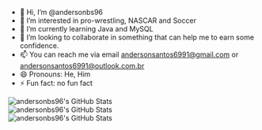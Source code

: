 - 👋 Hi, I’m @andersonbs96
- 👀 I’m interested in pro-wrestling, NASCAR and Soccer
- 🌱 I’m currently learning Java and MySQL
- 💞️ I’m looking to collaborate in something that can help me to earn some confidence.
- 📫 You can reach me via email andersonsantos6991@gmail.com or andersonsantos6991@outlook.com.br
- 😄 Pronouns: He, Him
- ⚡ Fun fact: no fun fact

<!---
andersonbs96/andersonbs96 is a ✨ special ✨ repository because its `README.md` (this file) appears on your GitHub profile.
You can click the Preview link to take a look at your changes.

--->
<div style="display: inline-flex; flex-direction: column;">
  <div>
    <img src="https://github-readme-stats.vercel.app/api?username=andersonbs96&theme=dark&show_icons=true&hide_border=true&count_private=true" alt="andersonbs96's GitHub Stats" />
  </div>
  <div>
    <img src="https://github-readme-stats.vercel.app/api/top-langs/?username=andersonbs96&theme=dark&show_icons=true&hide_border=true&layout=compact" alt="andersonbs96's GitHub Stats" />
  </div>
  <div>
    <img src="https://github-readme-streak-stats.herokuapp.com/?user=andersonbs96&theme=dark&hide_border=true" alt="andersonbs96's GitHub Stats" />
  </div>
</div>



